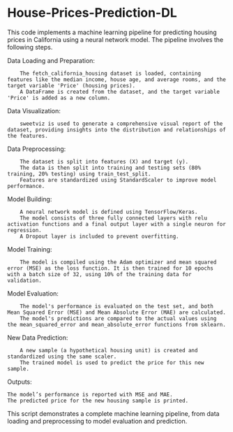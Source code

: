 # House-Prices-Prediction-DL
This code implements a machine learning pipeline for predicting housing prices in California using a neural network model. The pipeline involves the following steps.

Data Loading and Preparation:

        The fetch_california_housing dataset is loaded, containing features like the median income, house age, and average rooms, and the target variable 'Price' (housing prices).
        A DataFrame is created from the dataset, and the target variable 'Price' is added as a new column.

Data Visualization:

        sweetviz is used to generate a comprehensive visual report of the dataset, providing insights into the distribution and relationships of the features.

Data Preprocessing:

        The dataset is split into features (X) and target (y).
        The data is then split into training and testing sets (80% training, 20% testing) using train_test_split.
        Features are standardized using StandardScaler to improve model performance.

Model Building:

        A neural network model is defined using TensorFlow/Keras.
        The model consists of three fully connected layers with relu activation functions and a final output layer with a single neuron for regression.
        A Dropout layer is included to prevent overfitting.

Model Training:

        The model is compiled using the Adam optimizer and mean squared error (MSE) as the loss function. It is then trained for 10 epochs with a batch size of 32, using 10% of the training data for validation.

Model Evaluation:

        The model's performance is evaluated on the test set, and both Mean Squared Error (MSE) and Mean Absolute Error (MAE) are calculated.
        The model's predictions are compared to the actual values using the mean_squared_error and mean_absolute_error functions from sklearn.

New Data Prediction:

        A new sample (a hypothetical housing unit) is created and standardized using the same scaler.
        The trained model is used to predict the price for this new sample.

Outputs:

    The model’s performance is reported with MSE and MAE.
    The predicted price for the new housing sample is printed.

This script demonstrates a complete machine learning pipeline, from data loading and preprocessing to model evaluation and prediction.
